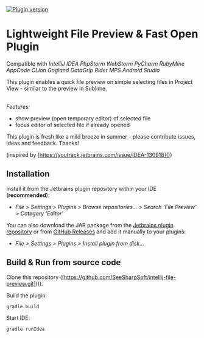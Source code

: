 [![Plugin version](https://img.shields.io/jetbrains/plugin/d/12778-file-preview.svg)](https://plugins.jetbrains.com/plugin/12778-file-preview)

# Lightweight File Preview & Fast Open Plugin
  
Compatible with _IntelliJ IDEA  PhpStorm  WebStorm  PyCharm  RubyMine  AppCode  CLion  Gogland  DataGrip  Rider  MPS  Android Studio_

This plugin enables a quick file preview on simple selecting files in Project View - similar to the preview in Sublime.</em><br><br>

_Features:_
  - show preview (open temporary editor) of selected file
  - focus editor of selected file if already opened

This plugin is fresh like a mild breeze in summer - please contribute issues, ideas and feedback. Thanks!

(inspired by [https://youtrack.jetbrains.com/issue/IDEA-130918]())

## Installation

Install it from the Jetbrains plugin repository within your IDE (**recommended**):

  - _File > Settings > Plugins > Browse repositories... > Search 'File Preview' > Category 'Editor'_

You can also download the JAR package from the [Jetbrains plugin repository](https://plugins.jetbrains.com/plugin/12778-file-preview) or from [GitHub Releases](https://github.com/SeeSharpSoft/intellij-file-preview/releases) and add it manually to your plugins:

  - _File > Settings > Plugins > Install plugin from disk..._

## Build & Run from source code

Clone this repository ([https://github.com/SeeSharpSoft/intellij-file-preview.git]()).

Build the plugin:

```
gradle build
```
    
Start IDE:

```
gradle runIdea
```
